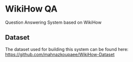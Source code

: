 # WikiHow QA
Question Answering System based on WikiHow

## Dataset
The dataset used for building this system can be found here: https://github.com/mahnazkoupaee/WikiHow-Dataset
